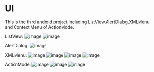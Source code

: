 # UI
This is the third android project,including ListView,AlertDialog,XMLMenu and Context Menu of ActionMode.

ListView:
![image](https://github.com/lljjy/UI/blob/master/pictures/11.png)
![image](https://github.com/lljjy/UI/blob/master/pictures/12.png)

AlertDialog:
![image](https://github.com/lljjy/UI/blob/master/pictures/21.png)

XMLMenu:
![image](https://github.com/lljjy/UI/blob/master/pictures/31.png)
![image](https://github.com/lljjy/UI/blob/master/pictures/32.png)
![image](https://github.com/lljjy/UI/blob/master/pictures/33.png)
![image](https://github.com/lljjy/UI/blob/master/pictures/34.png)

ActionMode:
![image](https://github.com/lljjy/UI/blob/master/pictures/41.png)
![image](https://github.com/lljjy/UI/blob/master/pictures/42.png)
![image](https://github.com/lljjy/UI/blob/master/pictures/43.png)
